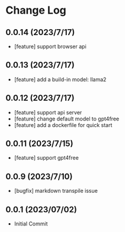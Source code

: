 # Change Log

## 0.0.14 (2023/7/17)
 - [feature] support browser api

## 0.0.13 (2023/7/17)
 - [feature] add a build-in model: llama2

## 0.0.12 (2023/7/17)
 - [feature] support api server
 - [feature] change default model to gpt4free
 - [feature] add a dockerfile for quick start

## 0.0.11 (2023/7/15)
 - [feature] support gpt4free

## 0.0.9 (2023/7/10)
 - [bugfix] markdown transpile issue

## 0.0.1 (2023/07/02)
 - Initial Commit